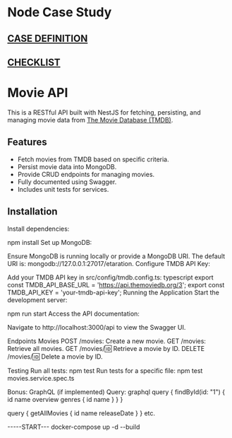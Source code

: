 # Node Case Study

## [CASE DEFINITION](https://gitlab.eteration.com/academy/assignments/node-case-study/-/tree/master/case-definition)

## [CHECKLIST](https://gitlab.eteration.com/academy/assignments/node-case-study/-/tree/master/review-standards)


# Movie API

This is a RESTful API built with NestJS for fetching, persisting, and managing movie data from [The Movie Database (TMDB)](https://www.themoviedb.org/).

## Features
- Fetch movies from TMDB based on specific criteria.
- Persist movie data into MongoDB.
- Provide CRUD endpoints for managing movies.
- Fully documented using Swagger.
- Includes unit tests for services.

## Installation

Install dependencies:

npm install
Set up MongoDB:

Ensure MongoDB is running locally or provide a MongoDB URI.
The default URI is: mongodb://127.0.0.1:27017/etaration.
Configure TMDB API Key:

Add your TMDB API key in src/config/tmdb.config.ts:
typescript
export const TMDB_API_BASE_URL = 'https://api.themoviedb.org/3';
export const TMDB_API_KEY = 'your-tmdb-api-key';
Running the Application
Start the development server:

npm run start
Access the API documentation:

Navigate to http://localhost:3000/api to view the Swagger UI.


Endpoints
Movies
POST /movies: Create a new movie.
GET /movies: Retrieve all movies.
GET /movies/:id: Retrieve a movie by ID.
DELETE /movies/:id: Delete a movie by ID.


Testing
Run all tests:
npm test
Run tests for a specific file:
npm test movies.service.spec.ts


Bonus: GraphQL (if implemented)
Query:
graphql
query {
  findById(id: "1") {
    id
    name
    overview
    genres {
      id
      name
    }
  }
}

query {
  getAllMovies {
    id
    name
    releaseDate
  }
}
etc.



-----START---
 docker-compose up -d --build